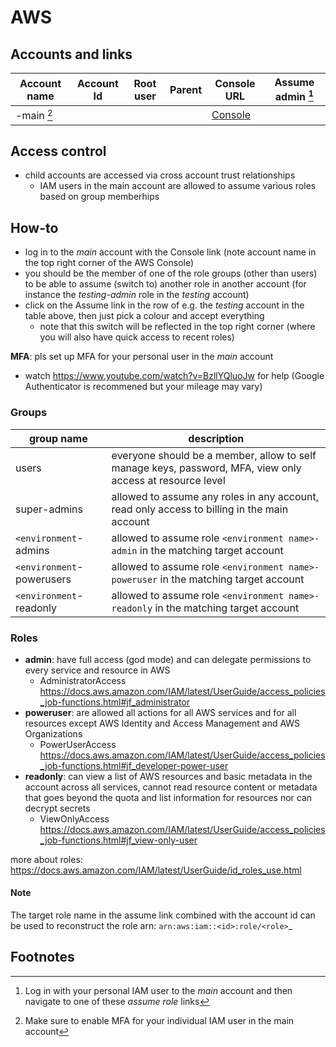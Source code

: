 # AWS

## Accounts and links

| Account name | Account Id | Root user | Parent | Console URL | Assume admin [^1] |
|--------------|------------|-----------|--------|-------------|------------------------|
| -main [^2] |  |  |  | [Console](https://aws.amazon.com) |  |

## Access control

* child accounts are accessed via cross account trust relationships
  * IAM users in the main account are allowed to assume various roles based on group memberhips


## How-to

- log in to the *main* account with the Console link (note account name in the top right corner of the AWS Console)
- you should be the member of one of the role groups (other than users) to be able to assume (switch to) another role in another account (for instance the *testing-admin* role in the *testing* account)
- click on the Assume link in the row of e.g. the *testing* account in the table above, then just pick a colour and accept everything
  - note that this switch will be reflected in the top right corner (where you will also have quick access to recent roles)

**MFA**: pls set up MFA for your personal user in the *main* account
  * watch https://www.youtube.com/watch?v=BzllYQluoJw for help (Google Authenticator is recommened but your mileage may vary)

### Groups

|group name|description|
|--|--|
| users | everyone should be a member, allow to self manage keys, password, MFA, view only access at resource level |
| super-admins | allowed to assume any roles in any account, read only access to billing in the main account |
| ```<environment```-admins | allowed to assume role ```<environment name>-admin``` in the matching target account |
| ```<environment```-powerusers | allowed to assume role ```<environment name>-poweruser``` in the matching target account |
| ```<environment```-readonly | allowed to assume role ```<environment name>-readonly``` in the matching target account |

### Roles

* **admin**: have full access (god mode) and can delegate permissions to every service and resource in AWS
  * AdministratorAccess https://docs.aws.amazon.com/IAM/latest/UserGuide/access_policies_job-functions.html#jf_administrator
* **poweruser**: are allowed all actions for all AWS services and for all resources except AWS Identity and Access Management and AWS Organizations
  * PowerUserAccess https://docs.aws.amazon.com/IAM/latest/UserGuide/access_policies_job-functions.html#jf_developer-power-user  
* **readonly**: can view a list of AWS resources and basic metadata in the account across all services, cannot read resource content or metadata that goes beyond the quota and list information for resources nor can decrypt secrets
  * ViewOnlyAccess https://docs.aws.amazon.com/IAM/latest/UserGuide/access_policies_job-functions.html#jf_view-only-user

more about roles: https://docs.aws.amazon.com/IAM/latest/UserGuide/id_roles_use.html

#### Note
The target role name in the assume link combined with the account id can be used to reconstruct the role arn: `arn:aws:iam::<id>:role/<role>`_
  
## Footnotes

[^1]: Log in with your personal IAM user to the _main_ account and then navigate to one of these _assume role_ links
[^2]: Make sure to enable MFA for your individual IAM user in the main account
